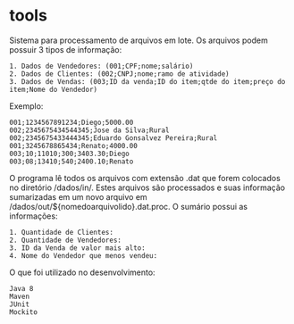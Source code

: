 # tools

Sistema para processamento de arquivos em lote. Os arquivos podem possuir 3 tipos de informação:

```
1. Dados de Vendedores: (001;CPF;nome;salário)
2. Dados de Clientes: (002;CNPJ;nome;ramo de atividade)
3. Dados de Vendas: (003;ID da venda;ID do item;qtde do item;preço do item;Nome do Vendedor)
```
Exemplo:

```
001;1234567891234;Diego;5000.00
002;2345675434544345;Jose da Silva;Rural
002;2345675433444345;Eduardo Gonsalvez Pereira;Rural
001;3245678865434;Renato;4000.00
003;10;11010;300;3403.30;Diego
003;08;13410;540;2400.10;Renato
```

O programa lê todos os arquivos com extensão .dat que forem colocados no diretório /dados/in/. Estes arquivos são processados e suas informação sumarizadas em um novo arquivo em /dados/out/${nomedoarquivolido}.dat.proc. O sumário possui as informações: 

```
1. Quantidade de Clientes:
2. Quantidade de Vendedores:
3. ID da Venda de valor mais alto:
4. Nome do Vendedor que menos vendeu:
```

O que foi utilizado no desenvolvimento:

```
Java 8
Maven
JUnit
Mockito
```
